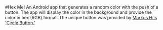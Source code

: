 #Hex Me!
An Android app that generates a random color with the push of a button. The app will display the color in the background and provide the color in hex (RGB) format. The unique button was provided by [Markus Hi's 'Circle Button.'](https://github.com/markushi/android-circlebutton)
